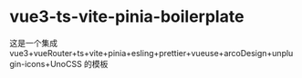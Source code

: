 # vue3-ts-vite-pinia-boilerplate
这是一个集成vue3+vueRouter+ts+vite+pinia+esling+prettier+vueuse+arcoDesign+unplugin-icons+UnoCSS 的模板
